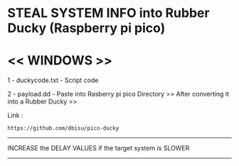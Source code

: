 # STEAL SYSTEM INFO into Rubber Ducky (Raspberry pi pico) 
# << WINDOWS >>

1 - duckycode.txt - Script code 

2 - payload.dd - Paste into Rasberry pi pico Directory >> After converting it into a Rubber Ducky >> 

Link :

    https://github.com/dbisu/pico-ducky

********************

INCREASE the DELAY VALUES if the target system is SLOWER

********************
